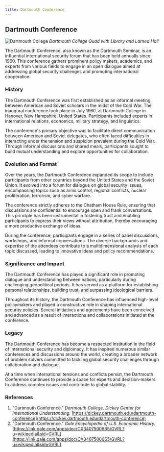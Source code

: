 ```yaml
---
title: Dartmouth Conference
---
```

## Dartmouth Conference

![Dartmouth College](https://upload.wikimedia.org/wikipedia/commons/thumb/0/07/Dartmouth_College_Quad_with_Library_and_Larned_Hall.jpg/320px-Dartmouth_College_Quad_with_Library_and_Larned_Hall.jpg)
*Dartmouth College Quad with Library and Larned Hall*

The Dartmouth Conference, also known as the Dartmouth Seminar, is an influential international security forum that has been held annually since 1960. This conference gathers prominent policy makers, academics, and experts from various fields to engage in an open dialogue aimed at addressing global security challenges and promoting international cooperation.

### History

The Dartmouth Conference was first established as an informal meeting between American and Soviet scholars in the midst of the Cold War. The inaugural conference took place in July 1960, at Dartmouth College in Hanover, New Hampshire, United States. Participants included experts in international relations, economics, military strategy, and linguistics.

The conference's primary objective was to facilitate direct communication between American and Soviet delegates, who often faced difficulties in interacting under the tension and suspicion prevalent during the Cold War. Through informal discussions and shared meals, participants sought to build mutual understanding and explore opportunities for collaboration.

### Evolution and Format

Over the years, the Dartmouth Conference expanded its scope to include participants from other countries beyond the United States and the Soviet Union. It evolved into a forum for dialogue on global security issues, encompassing topics such as arms control, regional conflicts, nuclear proliferation, terrorism, and cyber warfare.

The conference strictly adheres to the Chatham House Rule, ensuring that discussions are confidential to encourage open and frank conversations. This principle has been instrumental in fostering trust and enabling participants to express their views without attribution, thereby encouraging a more productive exchange of ideas.

During the conference, participants engage in a series of panel discussions, workshops, and informal conversations. The diverse backgrounds and expertise of the attendees contribute to a multidimensional analysis of each topic discussed, leading to innovative ideas and policy recommendations.

### Significance and Impact

The Dartmouth Conference has played a significant role in promoting dialogue and understanding between nations, particularly during challenging geopolitical periods. It has served as a platform for establishing personal relationships, building trust, and surpassing ideological barriers.

Throughout its history, the Dartmouth Conference has influenced high-level policymakers and played a constructive role in shaping international security policies. Several initiatives and agreements have been conceived and advanced as a result of interactions and collaborations initiated at the conference.

### Legacy

The Dartmouth Conference has become a respected institution in the field of international security and diplomacy. It has inspired numerous similar conferences and discussions around the world, creating a broader network of problem solvers committed to tackling global security challenges through collaboration and dialogue.

At a time when international tensions and conflicts persist, the Dartmouth Conference continues to provide a space for experts and decision-makers to address complex issues and contribute to global stability.

### References

1. "Dartmouth Conference." *Dartmouth College, Dickey Center for International Understanding.* [https://dickey.dartmouth.edu/dartmouth-conference](https://dickey.dartmouth.edu/dartmouth-conference)
2. "Dartmouth Conference." *Gale Encyclopedia of U.S. Economic History.* [https://link.gale.com/apps/doc/CX3407500665/GVRL?u=wikipedia&sid=GVRL](https://link.gale.com/apps/doc/CX3407500665/GVRL?u=wikipedia&sid=GVRL)